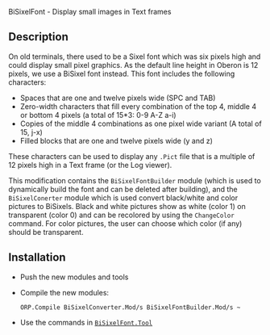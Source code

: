 BiSixelFont - Display small images in Text frames

Description
-----------

On old terminals, there used to be a Sixel font which was six pixels high and
could display small pixel graphics. As the default line height in Oberon is 12
pixels, we use a BiSixel font instead. This font includes the following characters:

- Spaces that are one and twelve pixels wide (SPC and TAB)
- Zero-width characters that fill every combination of the top 4,
  middle 4 or bottom 4 pixels (a total of 15*3: 0-9 A-Z a-i)
- Copies of the middle 4 combinations as one pixel wide variant
  (A total of 15, j-x)
- Filled blocks that are one and twelve pixels wide (y and z)

These characters can be used to display any `.Pict` file that is a multiple
of 12 pixels high in a Text frame (or the Log viewer).

This modification contains the `BiSixelFontBuilder` module (which is used to
dynamically build the font and can be deleted after building), and the
`BiSixelConerter` module which is used  convert black/white and color pictures
to BiSixels. Black and white pictures show as white (color 1) on transparent
(color 0) and can be recolored by using the `ChangeColor` command. For color
pictures, the user can choose which color (if any) should be transparent.

Installation
------------

- Push the new modules and tools

- Compile the new modules:

      ORP.Compile BiSixelConverter.Mod/s BiSixelFontBuilder.Mod/s ~

- Use the commands in [`BiSixelFont.Tool`](BiSixelFont.Tool.txt)
